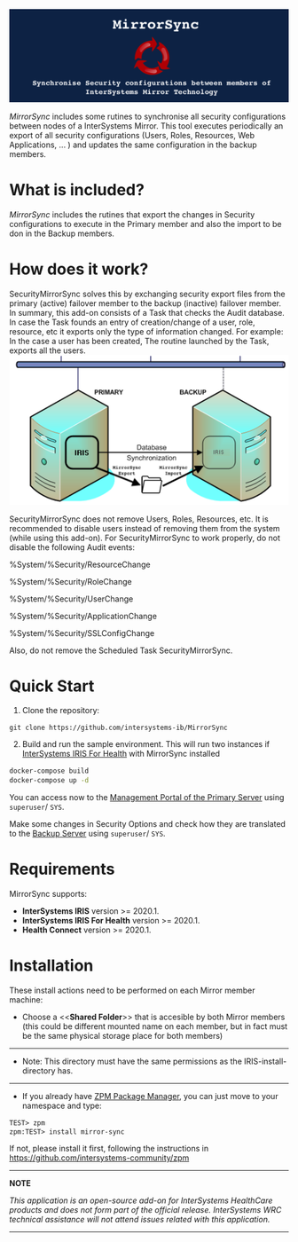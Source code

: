 <img src="./img/mirrorsync_header_photo.png">

*MirrorSync* includes some rutines to synchronise all security configurations between nodes of a InterSystems Mirror. This tool executes periodically an export of all security configurations (Users, Roles, Resources, Web Applications, ... ) and updates the same configuration in the backup members.

# What is included?
*MirrorSync* includes the rutines that export the changes in Security configurations to execute in the Primary member and also the import to be don in the Backup members.

# How does it work?
SecurityMirrorSync solves this by exchanging security export files from the primary (active) failover member to the backup (inactive) failover member.
In summary, this add-on consists of a Task that checks the Audit database. In case the Task founds an entry of  creation/change of a user, role, resource, etc it exports only the type of information changed.
For example: In the case a user has been created, The routine launched by the Task, exports all the users.
<img src="./img/mirrorsync-schema.png" width="600px">

SecurityMirrorSync does not remove Users, Roles, Resources, etc.
It is recommended to disable users instead of removing them from the system (while using this add-on).
For SecurityMirrorSync to work properly, do not disable the following Audit events:

%System/%Security/ResourceChange

%System/%Security/RoleChange

%System/%Security/UserChange

%System/%Security/ApplicationChange

%System/%Security/SSLConfigChange

Also, do not remove the Scheduled Task SecurityMirrorSync.

# Quick Start
1. Clone the repository:
```
git clone https://github.com/intersystems-ib/MirrorSync
```
2. Build and run the sample environment. This will run two instances if [InterSystems IRIS For Health](https://www.intersystems.com/products/intersystems-iris-for-health/) with MirrorSync installed
```bash
docker-compose build
docker-compose up -d
```

You can access now to the [Management Portal of the Primary Server](http://localhost:52773/csp/sys/UtilHome.csp) using `superuser`/ `SYS`.

Make some changes in Security Options and check how they are translated to the [Backup Server](http://localhost:52774/csp/sys/UtilHome.csp) using `superuser`/ `SYS`.

# Requirements
MirrorSync supports:
* **InterSystems IRIS** version >= 2020.1.
* **InterSystems IRIS For Health** version >= 2020.1.
* **Health Connect** version >= 2020.1.

# Installation
These install actions need to be performed on each Mirror member machine:
* Choose a <<**Shared Folder**>> that is accesible by both Mirror members (this <SharedDir> could be different mounted name on each member, but in fact must be the same physical storage place for both members)
---
* Note: This directory must have the same permissions as the IRIS-install-directory has.
---
* If you already have [ZPM Package Manager](https://github.com/intersystems-community/zpm), you can just move to your namespace and type:

```
TEST> zpm
zpm:TEST> install mirror-sync
```
If not, please install it first, following the instructions in https://github.com/intersystems-community/zpm

---
**NOTE**

*This application is an open-source add-on for InterSystems HealthCare products and does not form part of the official release. InterSystems WRC technical assistance will not attend issues related with this application.*

---

